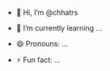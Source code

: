 - 👋 Hi, I’m @chhatrs
- 🌱 I’m currently learning ...

  
  
- 😄 Pronouns: ...
- ⚡ Fun fact: ...

<!---
chhatrs/chhatrs is a ✨ special ✨ repository because its `README.md` (this file) appears on your GitHub profile.
You can click the Preview link to take a look at your changes.
--->
